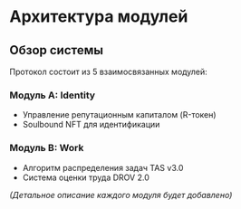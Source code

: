 # Архитектура модулей

## Обзор системы

Протокол состоит из 5 взаимосвязанных модулей:

### Модуль A: Identity
- Управление репутационным капиталом (R-токен)
- Soulbound NFT для идентификации

### Модуль B: Work
- Алгоритм распределения задач TAS v3.0
- Система оценки труда DROV 2.0

*(Детальное описание каждого модуля будет добавлено)*
